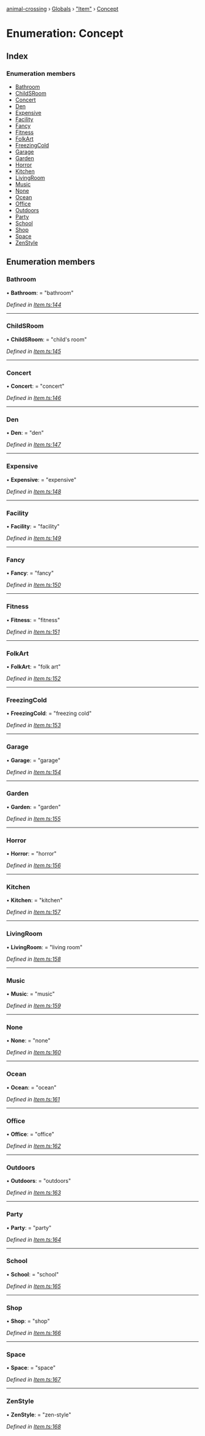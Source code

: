 [animal-crossing](../README.md) › [Globals](../globals.md) › ["Item"](../modules/_item_.md) › [Concept](_item_.concept.md)

# Enumeration: Concept

## Index

### Enumeration members

* [Bathroom](_item_.concept.md#bathroom)
* [ChildSRoom](_item_.concept.md#childsroom)
* [Concert](_item_.concept.md#concert)
* [Den](_item_.concept.md#den)
* [Expensive](_item_.concept.md#expensive)
* [Facility](_item_.concept.md#facility)
* [Fancy](_item_.concept.md#fancy)
* [Fitness](_item_.concept.md#fitness)
* [FolkArt](_item_.concept.md#folkart)
* [FreezingCold](_item_.concept.md#freezingcold)
* [Garage](_item_.concept.md#garage)
* [Garden](_item_.concept.md#garden)
* [Horror](_item_.concept.md#horror)
* [Kitchen](_item_.concept.md#kitchen)
* [LivingRoom](_item_.concept.md#livingroom)
* [Music](_item_.concept.md#music)
* [None](_item_.concept.md#none)
* [Ocean](_item_.concept.md#ocean)
* [Office](_item_.concept.md#office)
* [Outdoors](_item_.concept.md#outdoors)
* [Party](_item_.concept.md#party)
* [School](_item_.concept.md#school)
* [Shop](_item_.concept.md#shop)
* [Space](_item_.concept.md#space)
* [ZenStyle](_item_.concept.md#zenstyle)

## Enumeration members

###  Bathroom

• **Bathroom**: = "bathroom"

*Defined in [Item.ts:144](https://github.com/Norviah/animal-crossing/blob/738a792/module/types/Item.ts#L144)*

___

###  ChildSRoom

• **ChildSRoom**: = "child's room"

*Defined in [Item.ts:145](https://github.com/Norviah/animal-crossing/blob/738a792/module/types/Item.ts#L145)*

___

###  Concert

• **Concert**: = "concert"

*Defined in [Item.ts:146](https://github.com/Norviah/animal-crossing/blob/738a792/module/types/Item.ts#L146)*

___

###  Den

• **Den**: = "den"

*Defined in [Item.ts:147](https://github.com/Norviah/animal-crossing/blob/738a792/module/types/Item.ts#L147)*

___

###  Expensive

• **Expensive**: = "expensive"

*Defined in [Item.ts:148](https://github.com/Norviah/animal-crossing/blob/738a792/module/types/Item.ts#L148)*

___

###  Facility

• **Facility**: = "facility"

*Defined in [Item.ts:149](https://github.com/Norviah/animal-crossing/blob/738a792/module/types/Item.ts#L149)*

___

###  Fancy

• **Fancy**: = "fancy"

*Defined in [Item.ts:150](https://github.com/Norviah/animal-crossing/blob/738a792/module/types/Item.ts#L150)*

___

###  Fitness

• **Fitness**: = "fitness"

*Defined in [Item.ts:151](https://github.com/Norviah/animal-crossing/blob/738a792/module/types/Item.ts#L151)*

___

###  FolkArt

• **FolkArt**: = "folk art"

*Defined in [Item.ts:152](https://github.com/Norviah/animal-crossing/blob/738a792/module/types/Item.ts#L152)*

___

###  FreezingCold

• **FreezingCold**: = "freezing cold"

*Defined in [Item.ts:153](https://github.com/Norviah/animal-crossing/blob/738a792/module/types/Item.ts#L153)*

___

###  Garage

• **Garage**: = "garage"

*Defined in [Item.ts:154](https://github.com/Norviah/animal-crossing/blob/738a792/module/types/Item.ts#L154)*

___

###  Garden

• **Garden**: = "garden"

*Defined in [Item.ts:155](https://github.com/Norviah/animal-crossing/blob/738a792/module/types/Item.ts#L155)*

___

###  Horror

• **Horror**: = "horror"

*Defined in [Item.ts:156](https://github.com/Norviah/animal-crossing/blob/738a792/module/types/Item.ts#L156)*

___

###  Kitchen

• **Kitchen**: = "kitchen"

*Defined in [Item.ts:157](https://github.com/Norviah/animal-crossing/blob/738a792/module/types/Item.ts#L157)*

___

###  LivingRoom

• **LivingRoom**: = "living room"

*Defined in [Item.ts:158](https://github.com/Norviah/animal-crossing/blob/738a792/module/types/Item.ts#L158)*

___

###  Music

• **Music**: = "music"

*Defined in [Item.ts:159](https://github.com/Norviah/animal-crossing/blob/738a792/module/types/Item.ts#L159)*

___

###  None

• **None**: = "none"

*Defined in [Item.ts:160](https://github.com/Norviah/animal-crossing/blob/738a792/module/types/Item.ts#L160)*

___

###  Ocean

• **Ocean**: = "ocean"

*Defined in [Item.ts:161](https://github.com/Norviah/animal-crossing/blob/738a792/module/types/Item.ts#L161)*

___

###  Office

• **Office**: = "office"

*Defined in [Item.ts:162](https://github.com/Norviah/animal-crossing/blob/738a792/module/types/Item.ts#L162)*

___

###  Outdoors

• **Outdoors**: = "outdoors"

*Defined in [Item.ts:163](https://github.com/Norviah/animal-crossing/blob/738a792/module/types/Item.ts#L163)*

___

###  Party

• **Party**: = "party"

*Defined in [Item.ts:164](https://github.com/Norviah/animal-crossing/blob/738a792/module/types/Item.ts#L164)*

___

###  School

• **School**: = "school"

*Defined in [Item.ts:165](https://github.com/Norviah/animal-crossing/blob/738a792/module/types/Item.ts#L165)*

___

###  Shop

• **Shop**: = "shop"

*Defined in [Item.ts:166](https://github.com/Norviah/animal-crossing/blob/738a792/module/types/Item.ts#L166)*

___

###  Space

• **Space**: = "space"

*Defined in [Item.ts:167](https://github.com/Norviah/animal-crossing/blob/738a792/module/types/Item.ts#L167)*

___

###  ZenStyle

• **ZenStyle**: = "zen-style"

*Defined in [Item.ts:168](https://github.com/Norviah/animal-crossing/blob/738a792/module/types/Item.ts#L168)*
